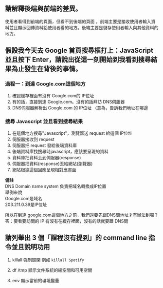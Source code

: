 ## 請解釋後端與前端的差異。
使用者看得到前端的頁面，但看不到後端的頁面 。前端主要是接收使用者輸入資料並且顯示回傳資料給使用者看的地方。後端主要是儲存使用者輸入與其他資料的地方。

## 假設我今天去 Google 首頁搜尋框打上：JavaScript 並且按下 Enter，請說出從這一刻開始到我看到搜尋結果為止發生在背後的事情。

### 過程一：到達 Google.com這個地方
1. 確認緩存裡面有沒有 Google.com的 IP位址
2. 有的話，直接到達 Google.com。沒有的話拜訪 DNS伺服器
3. DNS伺服器解析出 Google.com 的 IP位址 （意為，告訴我們地址在哪邊

### 搜尋 Javascript 並且看到搜尋結果
1. 在這個地方搜尋"Javascript"，瀏覽器送 request 給這個 IP位址
2. 伺服器接收到 request
3. 伺服器把 request 發給後端資料庫
4. 後端資料庫找搜尋時javascript，應該要呈現的資料
5. 資料庫把資料丟到伺服器(response)
6. 伺服器把資料(response)丟給網站(瀏覽器)  
7. 網站根據這個回應呈現相對應畫面 

**備註**  
DNS Domain name system 負責把域名轉換成IP位置   
舉例來說   
Google.com是域名   
203.211.0.39是IP位址
  
所以在到達 google.com這個地方之前，我們還要先跟DNS問地址才有辦法到囉？ 答：要看要訪問的 IP 有沒有在緩存裡面，沒有的話就要跟  DNS問


## 請列舉出 3 個「課程沒有提到」的 command line 指令並且說明功用
1. killall 強制關閉
例如  `killall Spotify`

2. df /tmp 顯示文件系統的總空間和可用空間

3. env  顯示當前的環境變量
